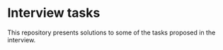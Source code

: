 # Interview tasks

This repository presents solutions to some of the tasks proposed in the interview.
